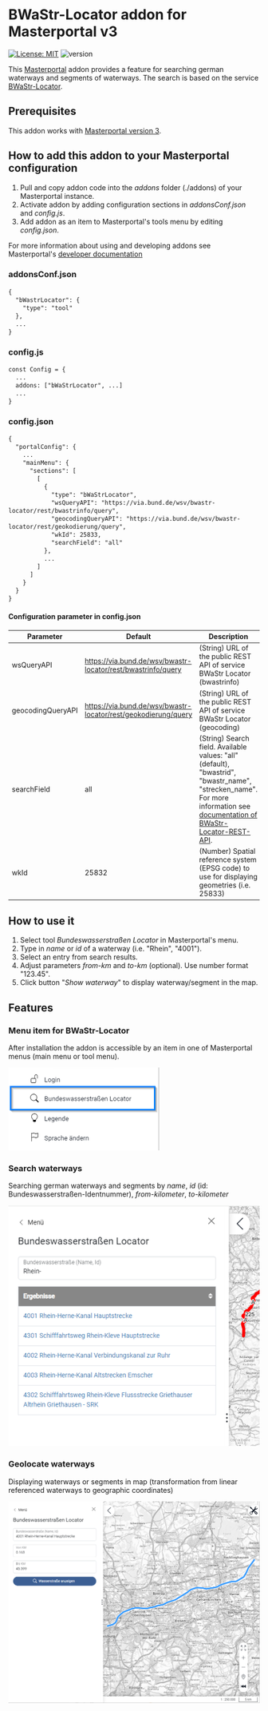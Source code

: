 # BWaStr-Locator addon for Masterportal v3
[![License: MIT](https://img.shields.io/badge/License-MIT-green.svg)](https://opensource.org/licenses/MIT) ![version](https://img.shields.io/badge/Version-1.0.0-blue)

This [Masterportal](https://www.masterportal.org/) addon provides a feature for searching german waterways and segments of waterways. The search is based on the service [BWaStr-Locator](https://via.bund.de/wsv/bwastr-locator).

## Prerequisites
This addon works with [Masterportal version 3](https://bitbucket.org/geowerkstatt-hamburg/masterportal/src/v3.0.0/).

## How to add this addon to your Masterportal configuration
1. Pull and copy addon code into the *addons* folder (./addons) of your Masterportal instance.
2. Activate addon by adding configuration sections in *addonsConf.json* and *config.js*.
3. Add addon as an item to Masterportal's tools menu by editing *config.json*.

For more information about using and developing addons see Masterportal's [developer documentation](https://bitbucket.org/geowerkstatt-hamburg/masterportal/src/fa0906d1c3d580dabbbe3d58b51ec9a14a923948/doc/devdoc.md)

### addonsConf.json
```
{
  "bWastrLocator": {
    "type": "tool"
  },
  ...
}
```

### config.js
```
const Config = {
  ...
  addons: ["bWaStrLocator", ...]
  ...
}
```

### config.json
```
{
  "portalConfig": {
    ...
    "mainMenu": {
      "sections": [
        [
          {
            "type": "bWaStrLocator",
            "wsQueryAPI": "https://via.bund.de/wsv/bwastr-locator/rest/bwastrinfo/query",
            "geocodingQueryAPI": "https://via.bund.de/wsv/bwastr-locator/rest/geokodierung/query",
            "wkId": 25833,
            "searchField": "all"
          },
          ...
        ]
      ]
    }
  }
}
```
#### Configuration parameter in config.json
| Parameter | Default | Description |
| ------- | ------- | ------- |
| wsQueryAPI | https://via.bund.de/wsv/bwastr-locator/rest/bwastrinfo/query | (String) URL of the public REST API of service BWaStr Locator (bwastrinfo) |
| geocodingQueryAPI | https://via.bund.de/wsv/bwastr-locator/rest/geokodierung/query | (String) URL of the public REST API of service BWaStr Locator (geocoding) |
| searchField | all | (String) Search field. Available values: "all" (default), "bwastrid", "bwastr_name", "strecken_name". For more information see [documentation of BWaStr-Locator-REST-API](https://www.google.com/search?q=Bundeswasserstra%C3%9Fen-Locator+REST). |
| wkId | 25832 | (Number) Spatial reference system (EPSG code) to use for displaying geometries (i.e. 25833)|


## How to use it
1. Select tool *Bundeswasserstraßen Locator* in Masterportal's menu.
2. Type in *name* or *id* of a waterway (i.e. "Rhein", "4001").
3. Select an entry from search results.
4. Adjust parameters *from-km* and *to-km* (optional). Use number format "123.45".
5. Click button "*Show waterway*" to display waterway/segment in the map.

## Features

### Menu item for BWaStr-Locator
After installation the addon is accessible by an item in one of Masterportal menus (main menu or tool menu).

![image info](./doc_md/masterportal-addon-bwastr-locator-menu-item.png)

### Search waterways
Searching german waterways and segments by *name*, *id* (id: Bundeswasserstraßen-Identnummer), *from-kilometer*, *to-kilometer*

![image info](./doc_md/masterportal-addon-bwastr-locator-search.png)

### Geolocate waterways
Displaying waterways or segments in map (transformation from linear referenced waterways to geographic coordinates)

![image info](./doc_md/masterportal-addon-bwastr-locator-map-interaction.png)
